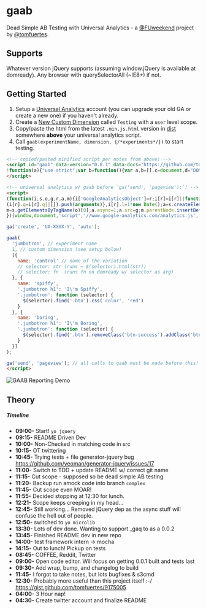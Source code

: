 # gaab

Dead Simple AB Testing with Universal Analytics - a [@FUweekend](https://twitter.com/fuweekend) project by [@tomfuertes](https://twitter.com/thisbetom).

## Supports

Whatever version jQuery supports (assuming window.jQuery is available at domready). Any browser with querySelectorAll (~IE8+) if not.

## Getting Started

1. Setup a [Universal Analytics](https://support.google.com/analytics/answer/2817075?hl=en) account (you can upgrade your old GA or create a new one) if you haven't already.
2. Create a [New Custom Dimension](https://support.google.com/analytics/answer/2709829?hl=en) called `Testing` with a `user` level scope.
3. Copy/paste the html from the latest `.min.js.html` version in [dist](./dist/) somewhere **above** your universal analytics script.
4. Call `gaab(experimentName, dimension, {/*experiments*/})` to start testing.

```html
<!-- copied/pasted minified script per notes from above! -->
<script id="gaab" data-version="0.0.1" data-docs="https://github.com/tomfuertes/gaab">
!function(a){"use strict";var b=function(){var a,b=[],c=document,d="DOMContentLoaded",e=/^loaded|^i|^c/.test(c.readyState);return e||c.addEventListener(d,a=function(){for(c.removeEventListener(d,a),e=1;a=b.shift();)a()}),function(a){e?a():b.push(a)}}();a.gaab=function(a,c,d){ga(function(e){var f=e.get("clientId"),g=parseFloat(f,10)%100/100,h=d[Math.floor(g*d.length)];ga("set","dimension"+c,a+": "+d.name);var i=function(a,b){return function(){"function"==typeof b?b(a):"undefined"!=typeof jQuery?jQuery(a).html(b):document.querySelectorAll(a).innerHTML=b}};for(var j in h)if(h.hasOwnProperty(j)&&"name"!==j){var k=h[j];b(i(j,k))}})}}(window);
</script>

<!-- universal analytics w/ gaab before `ga('send', 'pageview');`! -->
<script>
(function(i,s,o,g,r,a,m){i['GoogleAnalyticsObject']=r;i[r]=i[r]||function(){
(i[r].q=i[r].q||[]).push(arguments)},i[r].l=1*new Date();a=s.createElement(o),
m=s.getElementsByTagName(o)[0];a.async=1;a.src=g;m.parentNode.insertBefore(a,m)
})(window,document,'script','//www.google-analytics.com/analytics.js','ga');

ga('create', 'UA-XXXX-Y', 'auto');

gaab(
  'jumbotron', // experiment name
  1, // custom dimension (see setup below)
  [{
    name: 'control' // name of the variation
    // selector: str (runs ~ $(selector).html(str))
    // selector: fn  (runs fn on domready w/ selector as arg)
  }, {
    name: 'spiffy',
    '.jumbotron h1': 'I\'m Spiffy',
    '.jumbotron': function (selector) {
      $(selector).find('.btn').css('color', 'red')
    }
  }, {
    name: 'boring',
    '.jumbotron h1': 'I\'m Boring',
    '.jumbotron': function (selector) {
      $(selector).find('.btn').removeClass('btn-success').addClass('btn-default');
    }
  }]
);

ga('send', 'pageview'); // all calls to gaab must be made before this!
</script>
```

![GAAB Reporting Demo](http://i.imgur.com/pdLD9cW.gif)

## Theory


##### Timeline
* **09:00-** Start! `yo jquery`
* **09:15-** README Driven Dev
* **10:00-** Non-Checked in matching code in src
* **10:15-** OT twittering
* **10:45-** Trying tests + file generator-jquery bug https://github.com/yeoman/generator-jquery/issues/17
* **11:00-** Switch to TDD + update README w/ correct git name
* **11:15-** Cut scope - supposed so be dead simple AB testing
* **11:20-** Backup run amock code into branch `complex`
* **11:45-** Cut scope even MOAR!
* **11:55-** Decided stopping at 12:30 for lunch.
* **12:21-** Scope keeps creeping in my head...
* **12:45-** Still working... Removed jQuery dep as the async stuff will confuse the hell out of people.
* **12:50-** switched to `yo microlib`
* **13:30-** Lots of dev done. Wanting to support _gaq to as a 0.0.2
* **13:45-** Finished README dev in new repo
* **14:00-** test framework intern -> mocha
* **14:15-** Out to lunch! Pickup on tests
* **08:45-** COFFEE, Reddit, Twitter
* **09:00-** Open code editor. Will focus on getting 0.0.1 built and tests last
* **09:30-** Add wrap, bump, and changelog to build
* **11:45-** I forgot to take notes, but lots bugfixes & s3cmd
* **12:30-** Probably more useful than this project itself :-/ https://gist.github.com/tomfuertes/9175005
* **04:00-** 3 Hour nap!
* **04:30-** Create twitter account and finalize README
